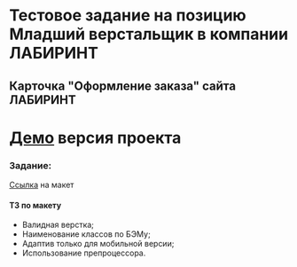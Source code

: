 # **Тестовое задание на позицию Младший верстальщик в компании ЛАБИРИНТ**
## Карточка "Оформление заказа" сайта ЛАБИРИНТ

# [Демо](https://fadeyush.github.io/labirint/) версия проекта 

### Задание:
[Ссылка](https://www.figma.com/file/djbJCdbrGYUJAkfLf5Jah5/%D0%A2%D0%B5%D1%81%D1%82%D0%BE%D0%B2%D0%BE%D0%B5-%D0%B2%D0%B5%D1%80%D1%81%D1%82%D0%B0%D0%BB%D1%8C%D1%89%D0%B8%D0%BA-2022?node-id=0%3A1) на макет
#### ТЗ по макету
- Валидная верстка;
- Наименование классов по БЭМу;
- Адаптив только для мобильной версии;
- Использование препроцессора.

